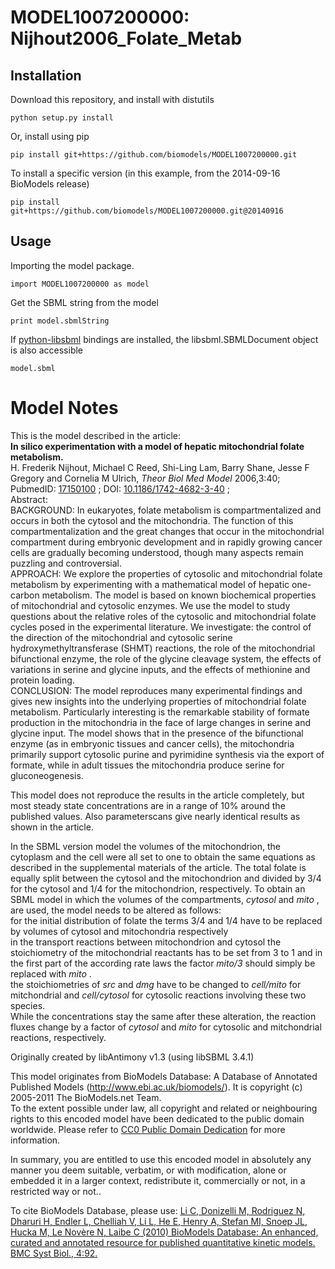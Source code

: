 # MODEL1007200000: Nijhout2006_Folate_Metab

## Installation

Download this repository, and install with distutils

`python setup.py install`

Or, install using pip

`pip install git+https://github.com/biomodels/MODEL1007200000.git`

To install a specific version (in this example, from the 2014-09-16 BioModels release)

`pip install git+https://github.com/biomodels/MODEL1007200000.git@20140916`

## Usage

Importing the model package.

`import MODEL1007200000 as model`

Get the SBML string from the model

`print model.sbmlString`

If [python-libsbml](https://pypi.python.org/pypi/python-libsbml) bindings are
installed, the libsbml.SBMLDocument object is also accessible

`model.sbml`


# Model Notes


This is the model described in the article:  
**In silico experimentation with a model of hepatic mitochondrial folate metabolism.**   
H. Frederik Nijhout, Michael C Reed, Shi-Ling Lam, Barry Shane, Jesse F
Gregory and Cornelia M Ulrich, _Theor Biol Med Model_ 2006,3:40; PubmedID:
[17150100](http://www.ncbi.nlm.nih.gov/pubmed/17150100) ; DOI:
[10.1186/1742-4682-3-40](http://dx.doi.org/10.1186/1742-4682-3-40) ;  
Abstract:  
BACKGROUND: In eukaryotes, folate metabolism is compartmentalized and occurs
in both the cytosol and the mitochondria. The function of this
compartmentalization and the great changes that occur in the mitochondrial
compartment during embryonic development and in rapidly growing cancer cells
are gradually becoming understood, though many aspects remain puzzling and
controversial.  
APPROACH: We explore the properties of cytosolic and mitochondrial folate
metabolism by experimenting with a mathematical model of hepatic one-carbon
metabolism. The model is based on known biochemical properties of
mitochondrial and cytosolic enzymes. We use the model to study questions about
the relative roles of the cytosolic and mitochondrial folate cycles posed in
the experimental literature. We investigate: the control of the direction of
the mitochondrial and cytosolic serine hydroxymethyltransferase (SHMT)
reactions, the role of the mitochondrial bifunctional enzyme, the role of the
glycine cleavage system, the effects of variations in serine and glycine
inputs, and the effects of methionine and protein loading.  
CONCLUSION: The model reproduces many experimental findings and gives new
insights into the underlying properties of mitochondrial folate metabolism.
Particularly interesting is the remarkable stability of formate production in
the mitochondria in the face of large changes in serine and glycine input. The
model shows that in the presence of the bifunctional enzyme (as in embryonic
tissues and cancer cells), the mitochondria primarily support cytosolic purine
and pyrimidine synthesis via the export of formate, while in adult tissues the
mitochondria produce serine for gluconeogenesis.

This model does not reproduce the results in the article completely, but most
steady state concentrations are in a range of 10% around the published values.
Also parameterscans give nearly identical results as shown in the article.

In the SBML version model the volumes of the mitochondrion, the cytoplasm and
the cell were all set to one to obtain the same equations as described in the
supplemental materials of the article. The total folate is equally split
between the cytosol and the mitochondrion and divided by 3/4 for the cytosol
and 1/4 for the mitochondrion, respectively. To obtain an SBML model in which
the volumes of the compartments, _cytosol_ and _mito_ , are used, the model
needs to be altered as follows:  
for the initial distribution of folate the terms 3/4 and 1/4 have to be
replaced by volumes of cytosol and mitochondria respectively  
in the transport reactions between mitochondrion and cytosol the stoichiometry
of the mitochondrial reactants has to be set from 3 to 1 and in the first part
of the according rate laws the factor _mito/3_ should simply be replaced with
_mito_ .  
the stoichiometries of _src_ and _dmg_ have to be changed to _cell/mito_ for
mitchondrial and _cell/cytosol_ for cytosolic reactions involving these two
species.  
While the concentrations stay the same after these alteration, the reaction
fluxes change by a factor of _cytosol_ and _mito_ for cytosolic and
mitchondrial reactions, respectively.

Originally created by libAntimony v1.3 (using libSBML 3.4.1)

This model originates from BioModels Database: A Database of Annotated
Published Models (http://www.ebi.ac.uk/biomodels/). It is copyright (c)
2005-2011 The BioModels.net Team.  
To the extent possible under law, all copyright and related or neighbouring
rights to this encoded model have been dedicated to the public domain
worldwide. Please refer to [CC0 Public Domain
Dedication](http://creativecommons.org/publicdomain/zero/1.0/) for more
information.

In summary, you are entitled to use this encoded model in absolutely any
manner you deem suitable, verbatim, or with modification, alone or embedded it
in a larger context, redistribute it, commercially or not, in a restricted way
or not..  
  
To cite BioModels Database, please use: [Li C, Donizelli M, Rodriguez N,
Dharuri H, Endler L, Chelliah V, Li L, He E, Henry A, Stefan MI, Snoep JL,
Hucka M, Le Novère N, Laibe C (2010) BioModels Database: An enhanced, curated
and annotated resource for published quantitative kinetic models. BMC Syst
Biol., 4:92.](http://www.ncbi.nlm.nih.gov/pubmed/20587024)


